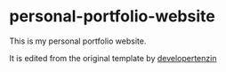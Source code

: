 # personal-portfolio-website
This is my personal portfolio website.

It is edited from the original template by [developertenzin](https://github.com/developertenzin)
